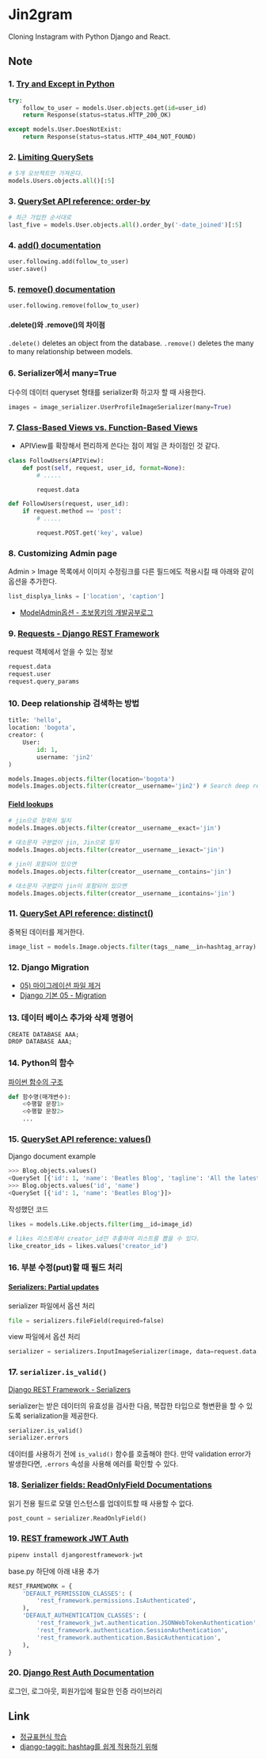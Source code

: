 # Jin2gram

Cloning Instagram with Python Django and React.

## Note

### 1. [Try and Except in Python](http://www.pythonforbeginners.com/error-handling/python-try-and-except)

```python
try:
    follow_to_user = models.User.objects.get(id=user_id)
    return Response(status=status.HTTP_200_OK)

except models.User.DoesNotExist:
    return Response(status=status.HTTP_404_NOT_FOUND)
```

### 2. [Limiting QuerySets](https://docs.djangoproject.com/en/1.11/topics/db/queries/#limiting-querysets)

```python
# 5개 오브젝트만 가져온다.
models.Users.objects.all()[:5]
```

### 3. [QuerySet API reference: order-by](https://docs.djangoproject.com/en/2.0/ref/models/querysets/#order-by)

```python
# 최근 가입한 순서대로
last_five = models.User.objects.all().order_by('-date_joined')[:5]
```

### 4. [add() documentation](https://docs.djangoproject.com/en/1.11/ref/models/relations/#django.db.models.fields.related.RelatedManager.add)

```python
user.following.add(follow_to_user)
user.save()
```

### 5. [remove() documentation](https://docs.djangoproject.com/en/1.11/ref/models/relations/#django.db.models.fields.related.RelatedManager.remove)

```python
user.following.remove(follow_to_user)
```

#### .delete()와 .remove()의 차이점

`.delete()` deletes an object from the database. 
`.remove()` deletes the many to many relationship between models.

### 6. Serializer에서 many=True

다수의 데이터 queryset 형태를 serializer화 하고자 할 때 사용한다.

```python
images = image_serializer.UserProfileImageSerializer(many=True)
```

### 7. [Class-Based Views vs. Function-Based Views](https://simpleisbetterthancomplex.com/article/2017/03/21/class-based-views-vs-function-based-views.html)

- APIView를 확장해서 편리하게 쓴다는 점이 제일 큰 차이점인 것 같다.

```python
class FollowUsers(APIView):
    def post(self, request, user_id, format=None):
        # .....

        request.data
```

```python
def FollowUsers(request, user_id):
    if request.method == 'post':
        # .....

        request.POST.get('key', value)
```

### 8. Customizing Admin page

Admin > Image 목록에서 이미지 수정링크를 다른 필드에도 적용시킬 때 아래와 같이 옵션을 추가한다.

```python
list_displya_links = ['location', 'caption']
```

- [ModelAdmin옵션 - 초보몽키의 개발공부로그](https://wayhome25.github.io/django/2017/03/22/django-ep8-django-admin/)

### 9. [Requests - Django REST Framework](http://www.django-rest-framework.org/api-guide/requests/)

request 객체에서 얻을 수 있는 정보

```python
request.data
request.user
request.query_params
```

### 10. Deep relationship 검색하는 방법

```python
title: 'hello',
location: 'bogota',
creator: (
    User:
        id: 1,
        username: 'jin2'
)

models.Images.objects.filter(location='bogota')
models.Images.objects.filter(creator__username='jin2') # Search deep relationship
```

#### [Field lookups](https://docs.djangoproject.com/en/1.11/topics/db/queries/#field-lookups)

```python
# jin으로 정확히 일치
models.Images.objects.filter(creator__username__exact='jin')

# 대소문자 구분없이 jin, Jin으로 일치
models.Images.objects.filter(creator__username__iexact='jin')

# jin이 포함되어 있으면
models.Images.objects.filter(creator__username__contains='jin')

# 대소문자 구분없이 jin이 포함되어 있으면
models.Images.objects.filter(creator__username__icontains='jin')
```

### 11. [QuerySet API reference: distinct()](https://docs.djangoproject.com/en/2.0/ref/models/querysets/#distinct)

중복된 데이터를 제거한다.

```python
image_list = models.Image.objects.filter(tags__name__in=hashtag_array).distinct()
```

### 12. Django Migration

- [05) 마이그레이션 파일 제거](https://wikidocs.net/9926)
- [Django 기본 05 - Migration](https://wayhome25.github.io/django/2017/03/20/django-ep6-migrations/)

### 13. 데이터 베이스 추가와 삭제 명령어

```terminal
CREATE DATABASE AAA;
DROP DATABASE AAA;
```

### 14. Python의 함수

[파이썬 함수의 구조](https://wikidocs.net/24)

```python
def 함수명(매개변수):
    <수행할 문장1>
    <수행할 문장2>
    ...
```

### 15. [QuerySet API reference: values()](https://docs.djangoproject.com/en/1.11/ref/models/querysets/#values)

Django document example

```python
>>> Blog.objects.values()
<QuerySet [{'id': 1, 'name': 'Beatles Blog', 'tagline': 'All the latest Beatles news.'}]>
>>> Blog.objects.values('id', 'name')
<QuerySet [{'id': 1, 'name': 'Beatles Blog'}]>
```

작성했던 코드

```python
likes = models.Like.objects.filter(img__id=image_id)

# likes 리스트에서 creator_id만 추출하여 리스트를 뽑을 수 있다.
like_creator_ids = likes.values('creator_id')
```

### 16. 부분 수정(put)할 때 필드 처리

#### [Serializers: Partial updates](http://www.django-rest-framework.org/api-guide/serializers/#partial-updates)

serializer 파일에서 옵션 처리

```python
file = serializers.fileField(required=false)
```

view 파일에서 옵션 처리

```python
serializer = serializers.InputImageSerializer(image, data=request.data, patial=True)
```

### 17. `serializer.is_valid()`

[Django REST Framework - Serializers](http://brownbears.tistory.com/71)

serializer는 받은 데이터의 유효성을 검사한 다음, 복잡한 타입으로 형변환을 할 수 있도록 serialization을 제공한다.

```python
serializer.is_valid()
serializer.errors
```

데이터를 사용하기 전에 `is_valid()` 함수를 호출해야 한다. 만약 validation error가 발생한다면, `.errors` 속성을 사용해 에러를 확인할 수 있다.

### 18. [Serializer fields: ReadOnlyField Documentations](http://www.django-rest-framework.org/api-guide/fields/#readonlyfield)

읽기 전용 필드로 모델 인스턴스를 업데이트할 때 사용할 수 없다.

```python
post_count = serializer.ReadOnlyField()
```

### 19. [REST framework JWT Auth](http://getblimp.github.io/django-rest-framework-jwt/)

```python
pipenv install djangorestframework-jwt
```

base.py 하단에 아래 내용 추가

```python
REST_FRAMEWORK = {
    'DEFAULT_PERMISSION_CLASSES': (
        'rest_framework.permissions.IsAuthenticated',
    ),
    'DEFAULT_AUTHENTICATION_CLASSES': (
        'rest_framework_jwt.authentication.JSONWebTokenAuthentication',
        'rest_framework.authentication.SessionAuthentication',
        'rest_framework.authentication.BasicAuthentication',
    ),
}
```

### 20. [Django Rest Auth Documentation](http://django-rest-auth.readthedocs.io/en/latest/)

로그인, 로그아웃, 회원가입에 필요한 인증 라이브러리

## Link

- [정규표현식 학습](https://regexone.com/)
- [django-taggit: hashtag를 쉽게 적용하기 위해](https://github.com/alex/django-taggit)